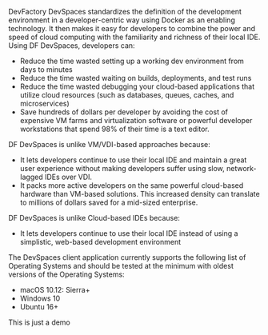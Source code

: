 DevFactory DevSpaces standardizes the definition of the development environment in a developer-centric way using Docker as an enabling technology.  It then makes it easy for developers to combine the power and speed of cloud computing with the familiarity and richness of their local IDE.  Using DF DevSpaces, developers can:

* Reduce the time wasted setting up a working dev environment from days to minutes
* Reduce the time wasted waiting on builds, deployments, and test runs
* Reduce the time wasted debugging your cloud-based applications that utilize cloud resources (such as databases, queues, caches, and microservices)
* Save hundreds of dollars per developer by avoiding the cost of expensive VM farms and virtualization software or powerful developer workstations that spend 98% of their time is a text editor.

DF DevSpaces is unlike VM/VDI-based approaches because:
* It lets developers continue to use their local IDE and maintain a great user experience without making developers suffer using slow, network-lagged IDEs over VDI.
* It packs more active developers on the same powerful cloud-based hardware than VM-based solutions.  This increased density can translate to millions of dollars saved for a mid-sized enterprise.

DF DevSpaces is unlike Cloud-based IDEs because:
* It lets developers continue to use their local IDE instead of using a simplistic, web-based development environment

The DevSpaces client application currently supports the following list of Operating Systems and should be tested at the minimum with oldest versions of the Operating Systems:
* macOS 10.12: Sierra+
* Windows 10
* Ubuntu 16+


This is just a demo